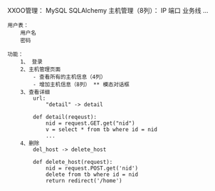 XXOO管理：
	MySQL
	SQLAlchemy
	主机管理（8列）：
		IP
		端口
		业务线
		...

	用户表：
		用户名
		密码

	功能：
		1、 登录
		2、主机管理页面
			- 查看所有的主机信息（4列）
			- 增加主机信息（8列） ** 模态对话框
		3、查看详细
			url:
				"detail" -> detail

			def detail(reqeust):
				nid = request.GET.get("nid")
				v = select * from tb where id = nid
				...
		4、删除
			del_host -> delete_host

			def delete_host(request):
				nid = request.POST.get('nid')
				delete from tb where id = nid
				return redirect('/home')


